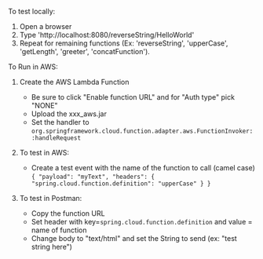 To test locally:
  1. Open a browser
  2. Type 'http://localhost:8080/reverseString/HelloWorld'
  3. Repeat for remaining functions (Ex: 'reverseString', 'upperCase', 'getLength', 'greeter', 'concatFunction').


To Run in AWS:
  1. Create the AWS Lambda Function
      * Be sure to click "Enable function URL" and for "Auth type" pick "NONE"
      * Upload the xxx_aws.jar
      * Set the handler to ``org.springframework.cloud.function.adapter.aws.FunctionInvoker::handleRequest``

  2. To test in AWS:
      * Create a test event with the name of the function to call (camel case)
        ``{
          "payload": "myText",
          "headers": {
              "spring.cloud.function.definition": "upperCase"
          }
        }``
  4. To test in Postman:
      * Copy the function URL
      * Set header with key=``spring.cloud.function.definition`` and value = name of function
      * Change body to "text/html" and set the String to send (ex: "test string here")
